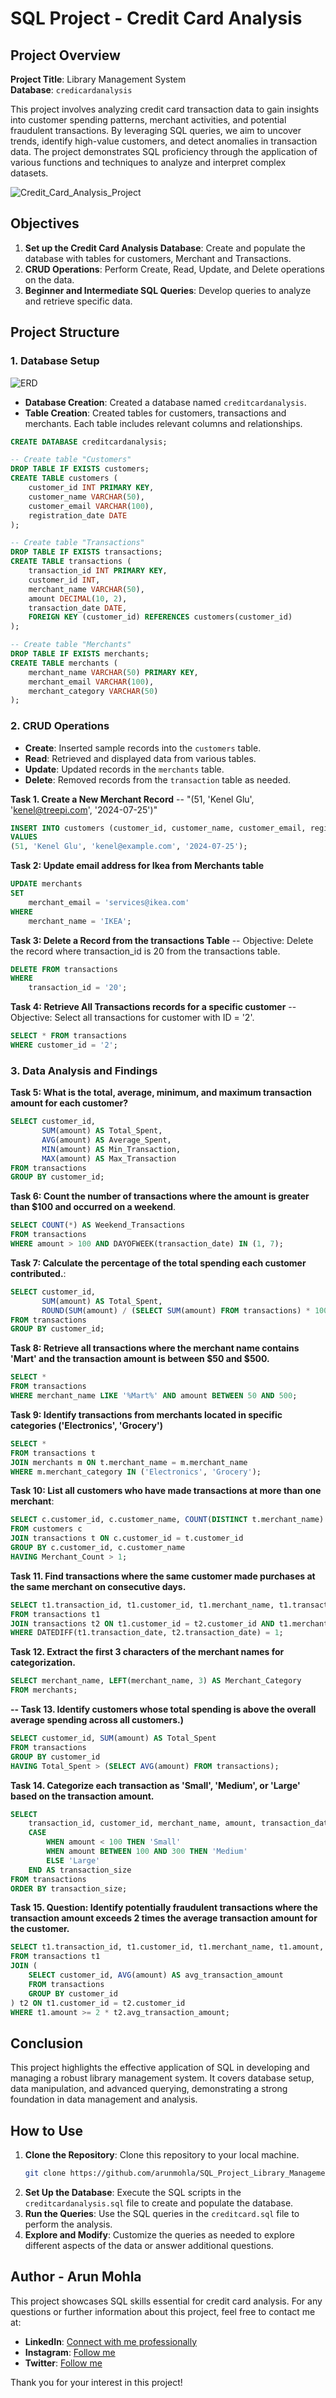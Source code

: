# SQL Project - Credit Card Analysis 

## Project Overview

**Project Title**: Library Management System  
**Database**: `credicardanalysis`

This project involves analyzing credit card transaction data to gain insights into customer spending patterns, merchant activities, and potential fraudulent transactions. By leveraging SQL queries, we aim to uncover trends, identify high-value customers, and detect anomalies in transaction data. The project demonstrates SQL proficiency through the application of various functions and techniques to analyze and interpret complex datasets.

![Credit_Card_Analysis_Project](https://github.com/arunmohla/creditcardanalysis/blob/main/Cover_Photo.png)

## Objectives

1. **Set up the Credit Card Analysis Database**: Create and populate the database with tables for customers, Merchant and Transactions.
2. **CRUD Operations**: Perform Create, Read, Update, and Delete operations on the data.
3. **Beginner and Intermediate SQL Queries**: Develop queries to analyze and retrieve specific data.

## Project Structure

### 1. Database Setup
![ERD](https://github.com/arunmohla/creditcardanalysis/blob/main/ERD.jpg)

- **Database Creation**: Created a database named `creditcardanalysis`.
- **Table Creation**: Created tables for customers, transactions and merchants. Each table includes relevant columns and relationships.

```sql
CREATE DATABASE creditcardanalysis;

-- Create table "Customers"
DROP TABLE IF EXISTS customers;
CREATE TABLE customers (
    customer_id INT PRIMARY KEY,
    customer_name VARCHAR(50),
    customer_email VARCHAR(100),
    registration_date DATE
);

-- Create table "Transactions"
DROP TABLE IF EXISTS transactions;
CREATE TABLE transactions (
    transaction_id INT PRIMARY KEY,
    customer_id INT,
    merchant_name VARCHAR(50),
    amount DECIMAL(10, 2),
    transaction_date DATE,
    FOREIGN KEY (customer_id) REFERENCES customers(customer_id)
);

-- Create table "Merchants"
DROP TABLE IF EXISTS merchants;
CREATE TABLE merchants (
    merchant_name VARCHAR(50) PRIMARY KEY,
    merchant_email VARCHAR(100),
    merchant_category VARCHAR(50)
);

```

### 2. CRUD Operations

- **Create**: Inserted sample records into the `customers` table.
- **Read**: Retrieved and displayed data from various tables.
- **Update**: Updated records in the `merchants` table.
- **Delete**: Removed records from the `transaction` table as needed.

**Task 1. Create a New Merchant Record**
-- "(51, 'Kenel Glu', 'kenel@treepi.com', '2024-07-25')"

```sql
INSERT INTO customers (customer_id, customer_name, customer_email, registration_date)
VALUES
(51, 'Kenel Glu', 'kenel@example.com', '2024-07-25');
```
**Task 2: Update email address for Ikea from Merchants table**

```sql
UPDATE merchants 
SET 
    merchant_email = 'services@ikea.com'
WHERE
    merchant_name = 'IKEA';
```

**Task 3: Delete a Record from the transactions Table**
-- Objective: Delete the record where transaction_id is 20 from the transactions table.

```sql
DELETE FROM transactions 
WHERE
    transaction_id = '20';
```

**Task 4: Retrieve All Transactions records for a specific customer**
-- Objective: Select all transactions for customer with ID = '2'.

```sql
SELECT * FROM transactions
WHERE customer_id = '2';
```

### 3. Data Analysis and Findings

**Task 5: What is the total, average, minimum, and maximum transaction amount for each customer?**

```sql
SELECT customer_id, 
       SUM(amount) AS Total_Spent, 
       AVG(amount) AS Average_Spent, 
       MIN(amount) AS Min_Transaction, 
       MAX(amount) AS Max_Transaction
FROM transactions
GROUP BY customer_id;
```

**Task 6: Count the number of transactions where the amount is greater than $100 and occurred on a weekend**.

```sql
SELECT COUNT(*) AS Weekend_Transactions
FROM transactions
WHERE amount > 100 AND DAYOFWEEK(transaction_date) IN (1, 7);
```

**Task 7: Calculate the percentage of the total spending each customer contributed.**:

```sql
SELECT customer_id, 
       SUM(amount) AS Total_Spent, 
       ROUND(SUM(amount) / (SELECT SUM(amount) FROM transactions) * 100, 2) AS Percentage_Contribution
FROM transactions
GROUP BY customer_id;
```

**Task 8:  Retrieve all transactions where the merchant name contains 'Mart' and the transaction amount is between $50 and $500.**

```sql
SELECT *
FROM transactions
WHERE merchant_name LIKE '%Mart%' AND amount BETWEEN 50 AND 500;
```

**Task 9: Identify transactions from merchants located in specific categories ('Electronics', 'Grocery')**

```sql
SELECT *
FROM transactions t
JOIN merchants m ON t.merchant_name = m.merchant_name
WHERE m.merchant_category IN ('Electronics', 'Grocery');
```

**Task 10: List all customers who have made transactions at more than one merchant**:

```sql
SELECT c.customer_id, c.customer_name, COUNT(DISTINCT t.merchant_name) AS Merchant_Count
FROM customers c
JOIN transactions t ON c.customer_id = t.customer_id
GROUP BY c.customer_id, c.customer_name
HAVING Merchant_Count > 1;
```

**Task 11. Find transactions where the same customer made purchases at the same merchant on consecutive days.**

```sql
SELECT t1.transaction_id, t1.customer_id, t1.merchant_name, t1.transaction_date, t2.transaction_date
FROM transactions t1
JOIN transactions t2 ON t1.customer_id = t2.customer_id AND t1.merchant_name = t2.merchant_name
WHERE DATEDIFF(t1.transaction_date, t2.transaction_date) = 1;
```

**Task 12. Extract the first 3 characters of the merchant names for categorization.**

```sql
SELECT merchant_name, LEFT(merchant_name, 3) AS Merchant_Category
FROM merchants;
```

**-- Task 13. Identify customers whose total spending is above the overall average spending across all customers.)**  

```sql
SELECT customer_id, SUM(amount) AS Total_Spent
FROM transactions
GROUP BY customer_id
HAVING Total_Spent > (SELECT AVG(amount) FROM transactions);
```


**Task 14. Categorize each transaction as 'Small', 'Medium', or 'Large' based on the transaction amount.** 

```sql
SELECT 
    transaction_id, customer_id, merchant_name, amount, transaction_date,
    CASE
        WHEN amount < 100 THEN 'Small'
        WHEN amount BETWEEN 100 AND 300 THEN 'Medium'
        ELSE 'Large'
    END AS transaction_size
FROM transactions
ORDER BY transaction_size;
```

**Task 15. Question: Identify potentially fraudulent transactions where the transaction amount exceeds 2 times the average transaction amount for the customer.**  

```sql
SELECT t1.transaction_id, t1.customer_id, t1.merchant_name, t1.amount, t1.transaction_date
FROM transactions t1
JOIN (
    SELECT customer_id, AVG(amount) AS avg_transaction_amount
    FROM transactions
    GROUP BY customer_id
) t2 ON t1.customer_id = t2.customer_id
WHERE t1.amount >= 2 * t2.avg_transaction_amount;
```

## Conclusion

This project highlights the effective application of SQL in developing and managing a robust library management system. It covers database setup, data manipulation, and advanced querying, demonstrating a strong foundation in data management and analysis.

## How to Use

1. **Clone the Repository**: Clone this repository to your local machine.
   ```sh
   git clone https://github.com/arunmohla/SQL_Project_Library_Management.git
   ```
2. **Set Up the Database**: Execute the SQL scripts in the `creditcardanalysis.sql` file to create and populate the database.
3. **Run the Queries**: Use the SQL queries in the `creditcard.sql` file to perform the analysis.
4. **Explore and Modify**: Customize the queries as needed to explore different aspects of the data or answer additional questions.

## Author - Arun Mohla

This project showcases SQL skills essential for credit card analysis. 
For any questions or further information about this project, feel free to contact me at:

- **LinkedIn**: [Connect with me professionally](https://www.linkedin.com/in/arun-mohla-82792111a/)
- **Instagram**: [Follow me](https://www.instagram.com/arun_mohla/)
- **Twitter**: [Follow me](https://x.com/arun_mohla)

Thank you for your interest in this project!
